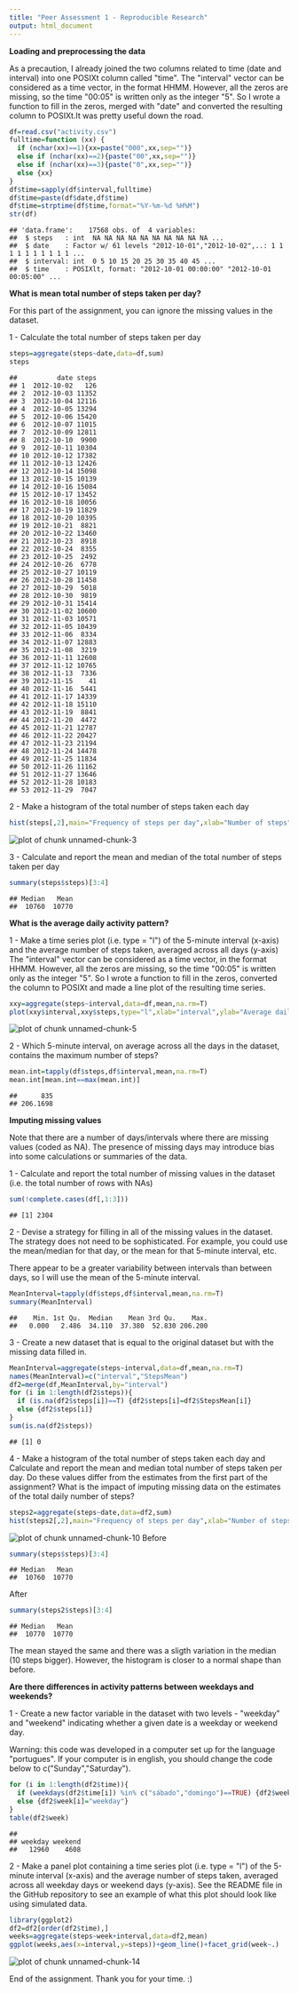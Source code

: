 ```yaml
---
title: "Peer Assessment 1 - Reproducible Research"
output: html_document
---
```


  
**Loading and preprocessing the data**  

As a precaution, I already joined the two columns related to time (date and interval) into one POSIXt column called "time". The "interval" vector can be considered as a time vector, in the format HHMM. However, all the zeros are missing, so the time "00:05" is written only as the integer "5". So I wrote a function to fill in the zeros, merged with "date" and converted the resulting column to POSIXt.It was pretty useful down the road.


```r
df=read.csv("activity.csv")
fulltime=function (xx) {
  if (nchar(xx)==1){xx=paste("000",xx,sep="")}
  else if (nchar(xx)==2){paste("00",xx,sep="")}
  else if (nchar(xx)==3){paste("0",xx,sep="")}
  else {xx}
}
df$time=sapply(df$interval,fulltime)
df$time=paste(df$date,df$time)
df$time=strptime(df$time,format="%Y-%m-%d %H%M")
str(df)
```

```
## 'data.frame':	17568 obs. of  4 variables:
##  $ steps   : int  NA NA NA NA NA NA NA NA NA NA ...
##  $ date    : Factor w/ 61 levels "2012-10-01","2012-10-02",..: 1 1 1 1 1 1 1 1 1 1 ...
##  $ interval: int  0 5 10 15 20 25 30 35 40 45 ...
##  $ time    : POSIXlt, format: "2012-10-01 00:00:00" "2012-10-01 00:05:00" ...
```
  
**What is mean total number of steps taken per day?**  

For this part of the assignment, you can ignore the missing values in the dataset.

1 - Calculate the total number of steps taken per day

```r
steps=aggregate(steps~date,data=df,sum)
steps
```

```
##          date steps
## 1  2012-10-02   126
## 2  2012-10-03 11352
## 3  2012-10-04 12116
## 4  2012-10-05 13294
## 5  2012-10-06 15420
## 6  2012-10-07 11015
## 7  2012-10-09 12811
## 8  2012-10-10  9900
## 9  2012-10-11 10304
## 10 2012-10-12 17382
## 11 2012-10-13 12426
## 12 2012-10-14 15098
## 13 2012-10-15 10139
## 14 2012-10-16 15084
## 15 2012-10-17 13452
## 16 2012-10-18 10056
## 17 2012-10-19 11829
## 18 2012-10-20 10395
## 19 2012-10-21  8821
## 20 2012-10-22 13460
## 21 2012-10-23  8918
## 22 2012-10-24  8355
## 23 2012-10-25  2492
## 24 2012-10-26  6778
## 25 2012-10-27 10119
## 26 2012-10-28 11458
## 27 2012-10-29  5018
## 28 2012-10-30  9819
## 29 2012-10-31 15414
## 30 2012-11-02 10600
## 31 2012-11-03 10571
## 32 2012-11-05 10439
## 33 2012-11-06  8334
## 34 2012-11-07 12883
## 35 2012-11-08  3219
## 36 2012-11-11 12608
## 37 2012-11-12 10765
## 38 2012-11-13  7336
## 39 2012-11-15    41
## 40 2012-11-16  5441
## 41 2012-11-17 14339
## 42 2012-11-18 15110
## 43 2012-11-19  8841
## 44 2012-11-20  4472
## 45 2012-11-21 12787
## 46 2012-11-22 20427
## 47 2012-11-23 21194
## 48 2012-11-24 14478
## 49 2012-11-25 11834
## 50 2012-11-26 11162
## 51 2012-11-27 13646
## 52 2012-11-28 10183
## 53 2012-11-29  7047
```
    

2 - Make a histogram of the total number of steps taken each day

```r
hist(steps[,2],main="Frequency of steps per day",xlab="Number of steps")
```

![plot of chunk unnamed-chunk-3](PA1_template_files/figure-html/unnamed-chunk-3-1.png) 

3 - Calculate and report the mean and median of the total number of steps taken per day

```r
summary(steps$steps)[3:4]
```

```
## Median   Mean 
##  10760  10770
```

**What is the average daily activity pattern?**  

1 - Make a time series plot (i.e. type = "l") of the 5-minute interval (x-axis) and the average number of steps taken, averaged across all days (y-axis)  
The "interval" vector can be considered as a time vector, in the format HHMM. However, all the zeros are missing, so the time "00:05" is written only as the integer "5". So I wrote a function to fill in the zeros, converted the column to POSIXt and made a line plot of the resulting time series.


```r
xxy=aggregate(steps~interval,data=df,mean,na.rm=T)
plot(xxy$interval,xxy$steps,type="l",xlab="interval",ylab="Average daily steps")
```

![plot of chunk unnamed-chunk-5](PA1_template_files/figure-html/unnamed-chunk-5-1.png) 


2 - Which 5-minute interval, on average across all the days in the dataset, contains the maximum number of steps?

```r
mean.int=tapply(df$steps,df$interval,mean,na.rm=T)
mean.int[mean.int==max(mean.int)]
```

```
##      835 
## 206.1698
```
  
  
**Imputing missing values**  

Note that there are a number of days/intervals where there are missing values (coded as NA). The presence of missing days may introduce bias into some calculations or summaries of the data.

1 - Calculate and report the total number of missing values in the dataset (i.e. the total number of rows with NAs)

```r
sum(!complete.cases(df[,1:3]))
```

```
## [1] 2304
```

2 - Devise a strategy for filling in all of the missing values in the dataset. The strategy does not need to be sophisticated. For example, you could use the mean/median for that day, or the mean for that 5-minute interval, etc.  

There appear to be a greater variability between intervals than between days, so I will use the mean of the 5-minute interval.

```r
MeanInterval=tapply(df$steps,df$interval,mean,na.rm=T)
summary(MeanInterval)
```

```
##    Min. 1st Qu.  Median    Mean 3rd Qu.    Max. 
##   0.000   2.486  34.110  37.380  52.830 206.200
```
  
3 - Create a new dataset that is equal to the original dataset but with the missing data filled in.

```r
MeanInterval=aggregate(steps~interval,data=df,mean,na.rm=T)
names(MeanInterval)=c("interval","StepsMean")
df2=merge(df,MeanInterval,by="interval")
for (i in 1:length(df2$steps)){
  if (is.na(df2$steps[i])==T) {df2$steps[i]=df2$StepsMean[i]}
  else {df2$steps[i]}
}
sum(is.na(df2$steps))
```

```
## [1] 0
```

4 - Make a histogram of the total number of steps taken each day and Calculate and report the mean and median total number of steps taken per day. Do these values differ from the estimates from the first part of the assignment? What is the impact of imputing missing data on the estimates of the total daily number of steps?


```r
steps2=aggregate(steps~date,data=df2,sum)
hist(steps2[,2],main="Frequency of steps per day",xlab="Number of steps")
```

![plot of chunk unnamed-chunk-10](PA1_template_files/figure-html/unnamed-chunk-10-1.png) 
Before

```r
summary(steps$steps)[3:4]
```

```
## Median   Mean 
##  10760  10770
```
After

```r
summary(steps2$steps)[3:4]
```

```
## Median   Mean 
##  10770  10770
```
  
The mean stayed the same and there was a sligth variation in the median (10 steps bigger). However, the histogram is closer to a normal shape than before.
  
  
**Are there differences in activity patterns between weekdays and weekends?**  

1 - Create a new factor variable in the dataset with two levels - "weekday" and "weekend" indicating whether a given date is a weekday or weekend day.  

Warning: this code was developed in a computer set up for the language "portugues". If your computer is in english, you should change the code below to c("Sunday","Saturday").


```r
for (i in 1:length(df2$time)){
  if (weekdays(df2$time[i]) %in% c("sábado","domingo")==TRUE) {df2$week[i]="weekend"}
  else {df2$week[i]="weekday"}
}
table(df2$week)
```

```
## 
## weekday weekend 
##   12960    4608
```

2 - Make a panel plot containing a time series plot (i.e. type = "l") of the 5-minute interval (x-axis) and the average number of steps taken, averaged across all weekday days or weekend days (y-axis). See the README file in the GitHub repository to see an example of what this plot should look like using simulated data.

```r
library(ggplot2)
df2=df2[order(df2$time),]
weeks=aggregate(steps~week+interval,data=df2,mean)
ggplot(weeks,aes(x=interval,y=steps))+geom_line()+facet_grid(week~.)
```

![plot of chunk unnamed-chunk-14](PA1_template_files/figure-html/unnamed-chunk-14-1.png) 

End of the assignment. Thank you for your time. :)
